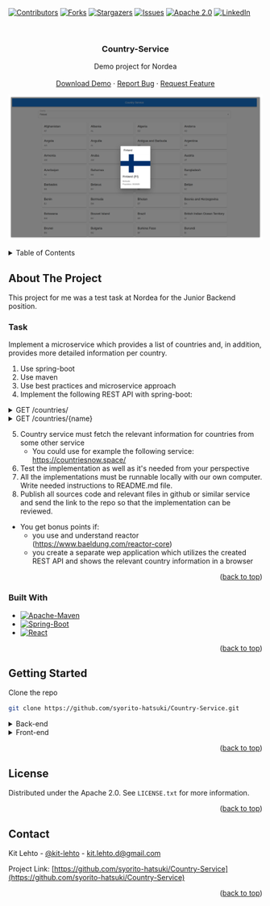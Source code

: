 <a name="readme-top"></a>

[![Contributors][contributors-shield]][contributors-url]
[![Forks][forks-shield]][forks-url]
[![Stargazers][stars-shield]][stars-url]
[![Issues][issues-shield]][issues-url]
[![Apache 2.0][license-shield]][license-url]
[![LinkedIn][linkedin-shield]][linkedin-url]

<br />
<div align="center">
  <h3 align="center">Country-Service</h3>

  <p align="center">
    Demo project for Nordea
    <br />
    <br />
    <a href="https://github.com/syorito-hatsuki/Country-Service/blob/master/country_service-1.0.0.jar?raw=true">Download Demo</a>
    ·
    <a href="https://github.com/syorito-hatsuki/Country-Service/issues">Report Bug</a>
    ·
    <a href="https://github.com/syorito-hatsuki/Country-Service/issues">Request Feature</a>
  </p>
</div>

![Banner](./assets/dialog.png)

<details>
  <summary>Table of Contents</summary>
  <ol>
    <li>
      <a href="#about-the-project">About The Project</a>
      <ul>
	<li><a href="#task">Task</a></li>
        <li><a href="#built-with">Built With</a></li>
      </ul>
    </li>
    <li><a href="#getting-started">Getting Started</a></li>
    <li><a href="#usage">Usage</a></li>
    <li><a href="#license">License</a></li>
    <li><a href="#contact">Contact</a></li>
  </ol>
</details>

## About The Project

This project for me was a test task at Nordea for the Junior Backend position.

### Task

Implement a microservice which provides a list of countries and, in addition, provides more detailed information per
country.

1. Use spring-boot
2. Use maven
3. Use best practices and microservice approach
4. Implement the following REST API with spring-boot:

<details>
  <summary>GET /countries/</summary>

```json
{
  "countries": [
    {
      "name": "Finland",
      "country_code": "FI"
    }
  ]
}
```

</details>

<details>
  <summary>GET /countries/{name}</summary>

```json
{
  "name": "Finland",
  "country_code": "FI",
  "capital": "Helsinki",
  "population": 5491817,
  "flag_file_url": "<url to the flag file>"
}
```

</details>

5. Country service must fetch the relevant information for countries from some other service
    - You could use for example the following service: https://countriesnow.space/
6. Test the implementation as well as it's needed from your perspective
7. All the implementations must be runnable locally with our own computer. Write needed instructions to README.md file.
8. Publish all sources code and relevant files in github or similar service and send the link to the repo so that the
   implementation can be reviewed.

- You get bonus points if:
    - you use and understand reactor (https://www.baeldung.com/reactor-core)
    - you create a separate wep application which utilizes the created REST API and shows the relevant country
      information in a browser

<p align="right">(<a href="#readme-top">back to top</a>)</p>

### Built With

- [![Apache-Maven][Apache-Maven]][Apache-Maven-url]
- [![Spring-Boot][Spring-Boot]][Spring-Boot-url]
- [![React][React]][React-url]

<p align="right">(<a href="#readme-top">back to top</a>)</p>

## Getting Started

Clone the repo

```sh
git clone https://github.com/syorito-hatsuki/Country-Service.git
```

<details>
    <summary>Back-end</summary>

### Prerequisites

Install java 17 or newer. Select the correct way for your system

| OS         | Download Away                          |
|------------|----------------------------------------|
| Windows    | https://adoptium.net/temurin/releases/ |
| Ubuntu     | `sudo apt install openjdk-17-jre`      |
| Arch Linux | `sudo pacman -S jre-openjdk`           |

### Installation

1. Open folder backend
    ```sh
    cd ./backend
    ```

2. Build JAR using maven
    ```sh
    ./mvnw jar:jar
    ```

### Usage

1. Run JAR file
    ```sh
    java -jar country_service-2.0.0.jar
    ```

</details>

<details>
    <summary>Front-end</summary>

### Prerequisites

Install NodeJS. Select the correct way for your system

| OS         | Download Away                  |
|------------|--------------------------------|
| Windows    | https://nodejs.org/en/download |
| Ubuntu     | `sudo apt install nodejs npm`  |
| Arch Linux | `sudo pacman -S nodejs npm`    |

### Installation

1. Open folder backend
    ```sh
    cd ./frontend
    ```

2. Install dependencies
    ```sh
    npm install
    ```

### Usage

1. Run Node app
    ```sh
    npm run start
    ```

</details>

<p align="right">(<a href="#readme-top">back to top</a>)</p>

## License

Distributed under the Apache 2.0. See `LICENSE.txt` for more information.

<p align="right">(<a href="#readme-top">back to top</a>)</p>

## Contact

Kit Lehto - [@kit-lehto][linkedin-url] - kit.lehto.d@gmail.com

Project Link: [https://github.com/syorito-hatsuki/Country-Service](https://github.com/syorito-hatsuki/Country-Service)

<p align="right">(<a href="#readme-top">back to top</a>)</p>

[contributors-shield]: https://img.shields.io/github/contributors/syorito-hatsuki/Country-Service.svg?style=for-the-badge

[contributors-url]: https://github.com/syorito-hatsuki/Country-Service/graphs/contributors

[forks-shield]: https://img.shields.io/github/forks/syorito-hatsuki/Country-Service.svg?style=for-the-badge

[forks-url]: https://github.com/syorito-hatsuki/Country-Service/network/members

[stars-shield]: https://img.shields.io/github/stars/syorito-hatsuki/Country-Service.svg?style=for-the-badge

[stars-url]: https://github.com/syorito-hatsuki/Country-Service/stargazers

[issues-shield]: https://img.shields.io/github/issues/syorito-hatsuki/Country-Service.svg?style=for-the-badge

[issues-url]: https://github.com/syorito-hatsuki/Country-Service/issues

[license-shield]: https://img.shields.io/github/license/syorito-hatsuki/Country-Service.svg?style=for-the-badge

[license-url]: https://github.com/syorito-hatsuki/Country-Service/blob/master/LICENSE.txt

[linkedin-shield]: https://img.shields.io/badge/-LinkedIn-black.svg?style=for-the-badge&logo=linkedin&colorB=555

[linkedin-url]: https://www.linkedin.com/in/kit-lehto/

[Apache-Maven]: https://img.shields.io/badge/apache%20maven-C71A36?style=for-the-badge&logo=apachemaven&logoColor=white

[Apache-Maven-url]: https://maven.apache.org/

[Spring-Boot]: https://img.shields.io/badge/spring%20boot-6DB33F?style=for-the-badge&logo=springboot&logoColor=white

[Spring-Boot-url]: https://spring.io/

[React]: https://img.shields.io/badge/react-61DAFB?style=for-the-badge&logo=react&logoColor=white

[React-url]: https://react.dev
